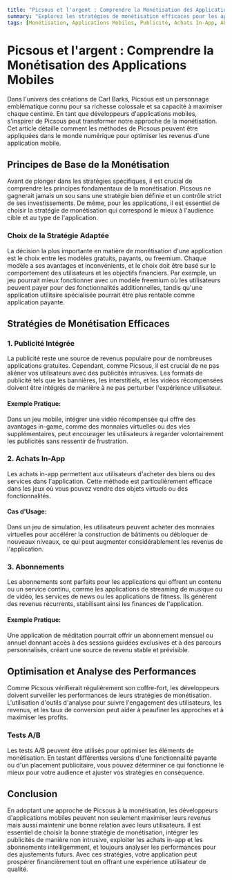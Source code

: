 ```yaml
title: "Picsous et l'argent : Comprendre la Monétisation des Applications Mobiles"
summary: "Explorez les stratégies de monétisation efficaces pour les applications mobiles, inspirées par la prudence et l'ingéniosité financière de Picsous, et découvrez comment optimiser les revenus de votre application."
tags: [Monétisation, Applications Mobiles, Publicité, Achats In-App, Abonnements, Freemium]
```

# Picsous et l'argent : Comprendre la Monétisation des Applications Mobiles

Dans l'univers des créations de Carl Barks, Picsous est un personnage emblématique connu pour sa richesse colossale et sa capacité à maximiser chaque centime. En tant que développeurs d'applications mobiles, s'inspirer de Picsous peut transformer notre approche de la monétisation. Cet article détaille comment les méthodes de Picsous peuvent être appliquées dans le monde numérique pour optimiser les revenus d'une application mobile.

## Principes de Base de la Monétisation

Avant de plonger dans les stratégies spécifiques, il est crucial de comprendre les principes fondamentaux de la monétisation. Picsous ne gagnerait jamais un sou sans une stratégie bien définie et un contrôle strict de ses investissements. De même, pour les applications, il est essentiel de choisir la stratégie de monétisation qui correspond le mieux à l'audience cible et au type de l'application.

### Choix de la Stratégie Adaptée

La décision la plus importante en matière de monétisation d'une application est le choix entre les modèles gratuits, payants, ou freemium. Chaque modèle a ses avantages et inconvénients, et le choix doit être basé sur le comportement des utilisateurs et les objectifs financiers. Par exemple, un jeu pourrait mieux fonctionner avec un modèle freemium où les utilisateurs peuvent payer pour des fonctionnalités additionnelles, tandis qu'une application utilitaire spécialisée pourrait être plus rentable comme application payante.

## Stratégies de Monétisation Efficaces

### 1. Publicité Intégrée

La publicité reste une source de revenus populaire pour de nombreuses applications gratuites. Cependant, comme Picsous, il est crucial de ne pas aliéner vos utilisateurs avec des publicités intrusives. Les formats de publicité tels que les bannières, les interstitiels, et les vidéos récompensées doivent être intégrés de manière à ne pas perturber l'expérience utilisateur.

#### Exemple Pratique: 
Dans un jeu mobile, intégrer une vidéo récompensée qui offre des avantages in-game, comme des monnaies virtuelles ou des vies supplémentaires, peut encourager les utilisateurs à regarder volontairement les publicités sans ressentir de frustration.

### 2. Achats In-App

Les achats in-app permettent aux utilisateurs d'acheter des biens ou des services dans l'application. Cette méthode est particulièrement efficace dans les jeux où vous pouvez vendre des objets virtuels ou des fonctionnalités. 

#### Cas d'Usage:
Dans un jeu de simulation, les utilisateurs peuvent acheter des monnaies virtuelles pour accélérer la construction de bâtiments ou débloquer de nouveaux niveaux, ce qui peut augmenter considérablement les revenus de l'application.

### 3. Abonnements

Les abonnements sont parfaits pour les applications qui offrent un contenu ou un service continu, comme les applications de streaming de musique ou de vidéo, les services de news ou les applications de fitness. Ils génèrent des revenus récurrents, stabilisant ainsi les finances de l'application.

#### Exemple Pratique:
Une application de méditation pourrait offrir un abonnement mensuel ou annuel donnant accès à des sessions guidées exclusives et à des parcours personnalisés, créant une source de revenu stable et prévisible.

## Optimisation et Analyse des Performances

Comme Picsous vérifierait régulièrement son coffre-fort, les développeurs doivent surveiller les performances de leurs stratégies de monétisation. L'utilisation d'outils d'analyse pour suivre l'engagement des utilisateurs, les revenus, et les taux de conversion peut aider à peaufiner les approches et à maximiser les profits.

### Tests A/B

Les tests A/B peuvent être utilisés pour optimiser les éléments de monétisation. En testant différentes versions d'une fonctionnalité payante ou d'un placement publicitaire, vous pouvez déterminer ce qui fonctionne le mieux pour votre audience et ajuster vos stratégies en conséquence.

## Conclusion

En adoptant une approche de Picsous à la monétisation, les développeurs d'applications mobiles peuvent non seulement maximiser leurs revenus mais aussi maintenir une bonne relation avec leurs utilisateurs. Il est essentiel de choisir la bonne stratégie de monétisation, intégrer les publicités de manière non intrusive, exploiter les achats in-app et les abonnements intelligemment, et toujours analyser les performances pour des ajustements futurs. Avec ces stratégies, votre application peut prospérer financièrement tout en offrant une expérience utilisateur de qualité.
